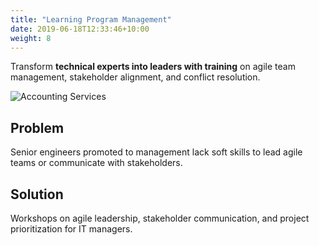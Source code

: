 ```yaml
---
title: "Learning Program Management"
date: 2019-06-18T12:33:46+10:00
weight: 8
---
```


Transform **technical experts into leaders with training** on agile team management, stakeholder alignment, and conflict resolution.

![Accounting Services](/lukofolio/images/austin-distel-nGc5RT2HmF0-unsplash.jpg)

## Problem

Senior engineers promoted to management lack soft skills to lead agile teams or communicate with stakeholders.

## Solution

Workshops on agile leadership, stakeholder communication, and project prioritization for IT managers.